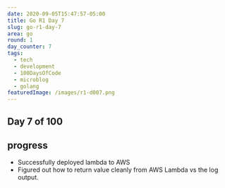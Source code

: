 ```yaml
---
date: 2020-09-05T15:47:57-05:00
title: Go R1 Day 7
slug: go-r1-day-7
area: go
round: 1
day_counter: 7
tags:
  - tech
  - development
  - 100DaysOfCode
  - microblog
  - golang
featuredImage: /images/r1-d007.png
---
```


## Day 7 of 100

## progress

- Successfully deployed lambda to AWS
- Figured out how to return value cleanly from AWS Lambda vs the log output.
